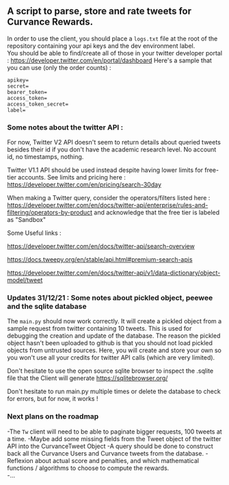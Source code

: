 ## A script to parse, store and rate tweets for Curvance Rewards. 

In order to use the client, you should place a `logs.txt` file at the root of the repository containing your api keys and the dev environment label.  
You should be able to find/create all of those in your twitter developer portal : https://developer.twitter.com/en/portal/dashboard 
Here's a sample that you can use (only the order counts) :
```
apikey=
secret=
bearer_token=
access_token=
access_token_secret=
label=
```


### Some notes about the twitter API : 

For now, Twitter V2 API doesn't seem to return details about queried tweets besides their id if you don't have the academic research level. No account id, no timestamps, nothing. 


Twitter V1.1 API should be used instead despite having lower limits for free-tier accounts.
See limits and pricing here : https://developer.twitter.com/en/pricing/search-30day 


When making a Twitter query, consider the operators/filters listed here : https://developer.twitter.com/en/docs/twitter-api/enterprise/rules-and-filtering/operators-by-product
and acknowledge that the free tier is labeled as "Sandbox"


Some Useful links : 

https://developer.twitter.com/en/docs/twitter-api/search-overview

https://docs.tweepy.org/en/stable/api.html#premium-search-apis

https://developer.twitter.com/en/docs/twitter-api/v1/data-dictionary/object-model/tweet


### Updates 31/12/21 : Some notes about pickled object, peewee and the sqlite database

The `main.py` should now work correctly.
It will create a pickled object from a sample request from twitter containing 10 tweets. This is used for debugging the creation and update of the database. The reason the pickled object hasn't been uploaded to github is that you should not load pickled objects from untrusted sources. Here, you will create and store your own so you won't use all your credits for twitter API calls (which are very limited).

Don't hesitate to use the open source sqlite browser to inspect the .sqlite file that the Client will generate https://sqlitebrowser.org/

Don't hesitate to run main.py multiple times or delete the database to check for errors, but for now, it works ! 


### Next plans on the roadmap 

-The `Tw` client will need to be able to paginate bigger requests, 100 tweets at a time. 
-Maybe add some missing fields from the Tweet object of the twitter API into the CurvanceTweet Object
-A query should be done to construct back all the Curvance Users and Curvance tweets from the database. 
-Reflexion about actual score and penalties, and which mathematical functions / algorithms to choose to compute the rewards.  
-...


